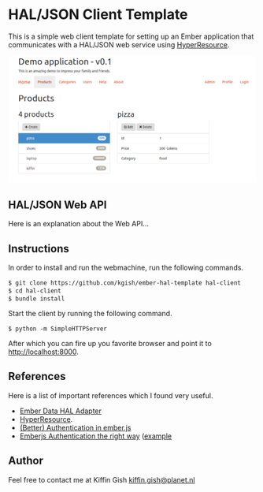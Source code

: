 # HAL/JSON Client Template

This is a simple web client template for setting up an Ember application that communicates with
a HAL/JSON web service using [HyperResource](https://github.com/gamache/hyperresource).

![](images/screenshot.png?raw=true)

## HAL/JSON Web API

Here is an explanation about the Web API...

## Instructions

In order to install and run the webmachine, run the following commands.

    $ git clone https://github.com/kgish/ember-hal-template hal-client
    $ cd hal-client
    $ bundle install

Start the client by running the following command.

    $ python -m SimpleHTTPServer

After which you can fire up you favorite browser and point it to [http://localhost:8000](http://localhost:8000).

## References

Here is a list of important references which I found very useful.

* [Ember Data HAL Adapter](https://github.com/locks/ember-data-hal-adapter)
* [HyperResource](https://github.com/gamache/hyperresource).
* [(Better) Authentication in ember.js](http://log.simplabs.com/post/57702291669/better-authentication-in-ember-js)
* [Emberjs Authentication the right way](http://webcloud.info/blog/2014/04/07/emberjs-authentication-the-right-way-javascript-version/) ([example](https://github.com/WebCloud/EmberJS-Auth-Example)

## Author

Feel free to contact me at Kiffin Gish <kiffin.gish@planet.nl>
